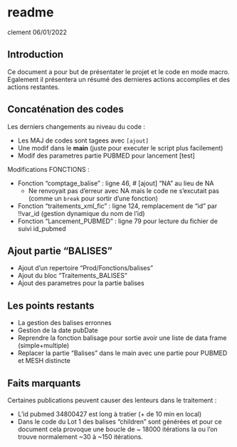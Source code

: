 readme
================
clement
06/01/2022

## Introduction

Ce document a pour but de présentater le projet et le code en mode
macro. Egalement il présentera un résumé des dernieres actions
accomplies et des actions restantes.

## Concaténation des codes

Les derniers changements au niveau du code :

  - Les MAJ de codes sont tagees avec `[ajout]`  
  - Une modif dans le **main** (juste pour executer le script plus
    facilement)  
  - Modif des parametres partie PUBMED pour lancement \[test\]

Modifications FONCTIONS :

  - Fonction “comptage\_balise” : ligne 46, \# \[ajout\] “NA” au lieu de
    NA
      - Ne renvoyait pas d’erreur avec NA mais le code ne s’excutait pas
        (comme un `break` pour sortir d’une fonction)  
  - Fonction “traitements\_xml\_fic” : ligne 124, remplacement de “id”
    par \!\!var\_id (gestion dynamique du nom de l’id)  
  - Fonction “Lancement\_PUBMED” : ligne 79 pour lecture du fichier de
    suivi id\_pubmed

## Ajout partie “BALISES”

  - Ajout d’un repertoire “Prod/Fonctions/balises”  
  - Ajout du bloc “Traitements\_BALISES”  
  - Ajout des parametres pour la partie balises

## Les points restants

  - La gestion des balises erronnes  
  - Gestion de la date pubDate  
  - Reprendre la fonction balisage pour sortie avoir une liste de data
    frame (simple+multiple)  
  - Replacer la partie “Balises” dans le main avec une partie pour
    PUBMED et MESH distincte

## Faits marquants

Certaines publications peuvent causer des lenteurs dans le traitement :

  - L’id pubmed 34800427 est long à tratier (+ de 10 min en local)  
  - Dans le code du Lot 1 des balises “children” sont générées et pour
    ce document cela provoque une boucle de \~ 18000 itérations la ou
    l’on trouve normalement \~30 à \~150 itérations.
